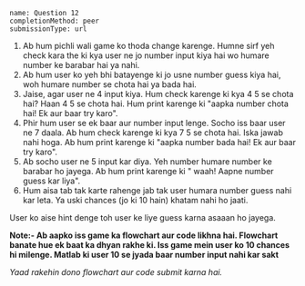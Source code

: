 ```ngMeta
name: Question 12
completionMethod: peer
submissionType: url
```

1. Ab hum pichli wali game ko thoda change karenge. Humne sirf yeh check kara the ki kya user ne jo number input kiya hai wo humare number ke barabar hai ya nahi. 
2. Ab hum user ko yeh bhi batayenge ki jo usne number guess kiya hai, woh humare number se chota hai ya bada hai. 
3. Jaise, agar user ne 4 input kiya. Hum check karenge ki kya 4 5 se chota hai? Haan 4 5 se chota hai. Hum print karenge ki "aapka number chota hai! Ek aur baar try karo".
4. Phir hum user se ek baar aur number input lenge. Socho iss baar user ne 7 daala. Ab hum check karenge ki kya 7 5 se chota hai. Iska jawab nahi hoga. Ab hum print karenge ki "aapka number bada hai! Ek aur baar try karo". 
5. Ab socho user ne 5 input kar diya. Yeh number humare number ke barabar ho jayega. Ab hum print karenge ki " waah! Aapne number guess kar liya".
6. Hum aisa tab tak karte rahenge jab tak user humara number guess nahi kar leta. Ya uski chances (jo ki 10 hain) khatam nahi ho jaati.

User ko aise hint denge toh user ke liye guess karna asaaan ho jayega.

**Note:- Ab aapko iss game ka flowchart aur code likhna hai. Flowchart banate hue ek baat ka dhyan rakhe ki. Iss game mein user ko 10 chances hi milenge. Matlab ki user 10 se jyada baar number input nahi kar sakt**

*Yaad rakehin dono flowchart aur code submit karna hai.*
